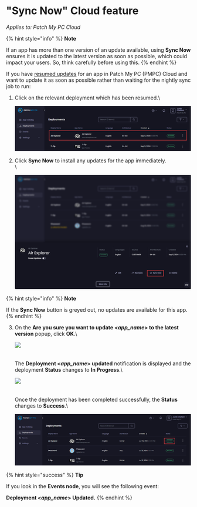 # "Sync Now" Cloud feature

_Applies to: Patch My PC Cloud_

{% hint style="info" %}
**Note**

If an app has more than one version of an update available, using **Sync Now** ensures it is updated to the latest version as soon as possible, which could impact your users. So, think carefully before using this.
{% endhint %}

If you have [resumed updates](resume-cloud-updates.md) for an app in Patch My PC (PMPC) Cloud and want to update it as soon as possible rather than waiting for the nightly sync job to run:

1.  Click on the relevant deployment which has been resumed.\\

    ![Clicking on the relevant successful deployment for which updates have been resumed](<../../../.gitbook/assets/image-(2004) (1).png>)
2.  Click **Sync Now** to install any updates for the app immediately.\
    \\

    ![Clicking “Sync Now”](<../../../.gitbook/assets/image-(2005) (1).png>)

{% hint style="info" %}
**Note**

If the **Sync Now** button is greyed out, no updates are available for this app.
{% endhint %}

3.  On the **Are you sure you want to update <**_**app\_name**_**> to the latest version** popup, click **OK**.\\

    ![](../../../.gitbook/assets/image-\(1828\).png)

    \
    The **Deployment <**_**app\_name**_**> updated** notification is displayed and the deployment **Status** changes to **In Progress**.\\

    ![](../../../.gitbook/assets/image-\(1829\).png)

    \
    Once the deployment has been completed successfully, the **Status** changes to **Success**.\\

    ![“Status” changing to Success.](<../../../.gitbook/assets/image-(1830) (1).png>)

{% hint style="success" %}
**Tip**

If you look in the **Events node**, you will see the following event:

**Deployment <**_**app\_name**_**> Updated.**
{% endhint %}
